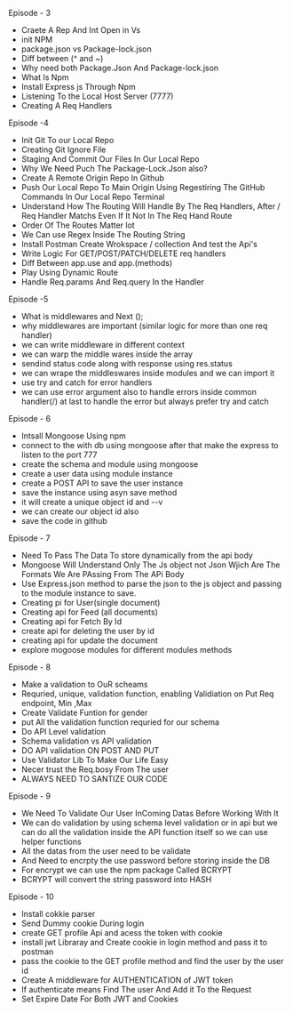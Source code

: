 Episode - 3 

- Craete A Rep And Int Open in Vs 
- init NPM
- package.json vs Package-lock.json
- Diff between (^ and ~)
- Why need both Package.Json And Package-lock.json
- What Is Npm 
- Install Express js Through Npm 
- Listening To the Local Host Server (7777)
- Creating A Req Handlers 



Episode -4 

- Init Git To our Local Repo
- Creating Git Ignore File
- Staging And Commit Our Files In Our Local Repo 
- Why We Need Puch The Package-Lock.Json also?
- Create A Remote Origin Repo In Github
- Push Our Local Repo To Main Origin Using Regestiring The GitHub Commands In Our Local Repo Terminal
- Understand How The Routing Will Handle By The Req Handlers, After / Req Handler Matchs Even If It Not In The Req Hand Route
- Order Of The Routes Matter lot
- We Can use Regex Inside The Routing String 
- Install Postman Create Wrokspace / collection And test the Api's
- Write Logic For GET/POST/PATCH/DELETE req handlers 
- Diff Between app.use and app.(methods) 
- Play Using Dynamic Route 
- Handle Req.params And Req.query In the Handler 


Episode -5 

- What is middlewares and Next ();
- why middlewares are important (similar logic for more than one req handler)
- we can write middleware in different context
- we can warp the middle wares inside the array
- sendind status code along with response using res.status
- we can wrape the middleswares inside modules and we can import it 
- use try and catch for error handlers 
- we can use error argument also to handle errors inside common handler(/) at last to handle the error but always prefer try and catch


Episode - 6 
- Intsall Mongoose Using npm
- connect to the with db using mongoose after that make the express to listen to the port 777
- create the schema and module using mongoose 
- create a user data using module instance 
- create a POST API to save the user instance 
- save the instance using asyn save method
- it will create a unique object id and --v 
- we can create our object id also 
- save the code in github


Episode - 7
- Need To Pass The Data To store dynamically from the api body
- Mongoose Will Understand Only The Js object not Json Wjich Are The Formats We Are PAssing From The APi Body
- Use Express.json method to parse the json to the js object and passing to the module instance to save.
- Creating pi for User(single document)
- Creating api for Feed (all documents)
- Creating api for Fetch By Id
- create api for deleting the user by id 
- creating api for update the document 
- explore mogoose modules for different modules methods 



Episode - 8
- Make a validation to OuR scheams 
- Requried, unique, validation function, enabling Validiation on Put Req endpoint, Min ,Max
- Create Validate Funtion for gender
- put All the validation function requried for our schema 
- Do API Level validation 
- Schema validation vs API validation
- DO API validation ON POST AND PUT
- Use Validator Lib To Make Our Life Easy
- Necer trust the Req.bosy From The user 
- ALWAYS NEED TO SANTIZE OUR CODE 


Episode - 9
- We Need To Validate Our User InComing Datas Before Working With It 
- We can do validation by using schema level validation or in api but we can do all the validation inside the API function itself so we can use helper functions
- All the datas from the user need to be validate 
- And Need to encrpty the use password before storing inside the DB 
- For encrypt we can use the npm package Called BCRYPT
- BCRYPT will convert the string password into HASH 

Episode - 10
- Install cokkie parser 
- Send Dummy cookie During login 
- create GET profile Api and acess the token with cookie 
- install jwt Libraray and Create cookie in login method and pass it to postman 
- pass the cookie to the GET profile method and find the user by the user id 
- Create A middleware for AUTHENTICATION of JWT token 
- If authenticate means Find The user And Add it To the Request
- Set Expire Date For Both JWT and Cookies


